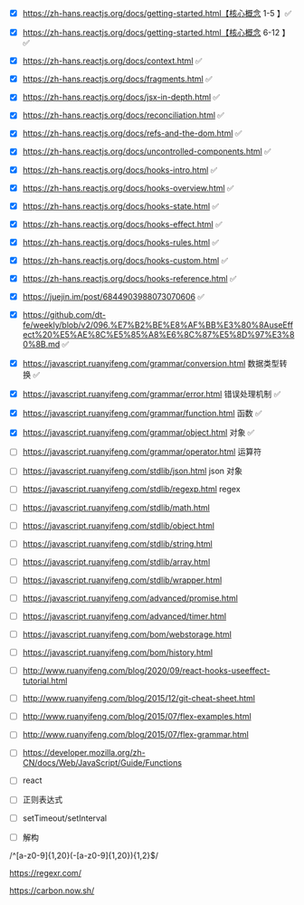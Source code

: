 - [x] https://zh-hans.reactjs.org/docs/getting-started.html【核心概念 1-5 】✅

- [x] https://zh-hans.reactjs.org/docs/getting-started.html【核心概念 6-12 】✅

- [x] https://zh-hans.reactjs.org/docs/context.html ✅

- [x] https://zh-hans.reactjs.org/docs/fragments.html ✅

- [x] https://zh-hans.reactjs.org/docs/jsx-in-depth.html ✅

- [x] https://zh-hans.reactjs.org/docs/reconciliation.html ✅

- [x] https://zh-hans.reactjs.org/docs/refs-and-the-dom.html ✅

- [x] https://zh-hans.reactjs.org/docs/uncontrolled-components.html ✅

- [x] https://zh-hans.reactjs.org/docs/hooks-intro.html ✅

- [x] https://zh-hans.reactjs.org/docs/hooks-overview.html ✅

- [x] https://zh-hans.reactjs.org/docs/hooks-state.html ✅

- [x] https://zh-hans.reactjs.org/docs/hooks-effect.html ✅

- [x] https://zh-hans.reactjs.org/docs/hooks-rules.html ✅

- [x] https://zh-hans.reactjs.org/docs/hooks-custom.html ✅

- [x] https://zh-hans.reactjs.org/docs/hooks-reference.html ✅

- [x] https://juejin.im/post/6844903988073070606 ✅

- [x] https://github.com/dt-fe/weekly/blob/v2/096.%E7%B2%BE%E8%AF%BB%E3%80%8AuseEffect%20%E5%AE%8C%E5%85%A8%E6%8C%87%E5%8D%97%E3%80%8B.md ✅

- [x] https://javascript.ruanyifeng.com/grammar/conversion.html 数据类型转换 ✅

- [x] https://javascript.ruanyifeng.com/grammar/error.html 错误处理机制 ✅

- [x] https://javascript.ruanyifeng.com/grammar/function.html 函数 ✅

- [x] https://javascript.ruanyifeng.com/grammar/object.html 对象 ✅

- [ ] https://javascript.ruanyifeng.com/grammar/operator.html 运算符

- [ ] https://javascript.ruanyifeng.com/stdlib/json.html json 对象

- [ ] https://javascript.ruanyifeng.com/stdlib/regexp.html regex

- [ ] https://javascript.ruanyifeng.com/stdlib/math.html

- [ ] https://javascript.ruanyifeng.com/stdlib/object.html

- [ ] https://javascript.ruanyifeng.com/stdlib/string.html

- [ ] https://javascript.ruanyifeng.com/stdlib/array.html

- [ ] https://javascript.ruanyifeng.com/stdlib/wrapper.html

- [ ] https://javascript.ruanyifeng.com/advanced/promise.html

- [ ] https://javascript.ruanyifeng.com/advanced/timer.html

- [ ] https://javascript.ruanyifeng.com/bom/webstorage.html

- [ ] https://javascript.ruanyifeng.com/bom/history.html

- [ ] http://www.ruanyifeng.com/blog/2020/09/react-hooks-useeffect-tutorial.html

- [ ] http://www.ruanyifeng.com/blog/2015/12/git-cheat-sheet.html

- [ ] http://www.ruanyifeng.com/blog/2015/07/flex-examples.html

- [ ] http://www.ruanyifeng.com/blog/2015/07/flex-grammar.html

- [ ] https://developer.mozilla.org/zh-CN/docs/Web/JavaScript/Guide/Functions

- [ ] react
- [ ] 正则表达式
- [ ] setTimeout/setInterval
- [ ] 解构

/^[a-z0-9]{1,20}(-[a-z0-9]{1,20}){1,2}$/

https://regexr.com/

https://carbon.now.sh/
